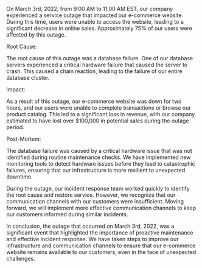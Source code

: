 On March 3rd, 2022, from 9:00 AM to 11:00 AM EST, our company experienced a service outage that impacted our e-commerce website. During this time, users were unable to access the website, leading to a significant decrease in online sales. Approximately 75% of our users were affected by this outage.

Root Cause:

The root cause of this outage was a database failure. One of our database servers experienced a critical hardware failure that caused the server to crash. This caused a chain reaction, leading to the failure of our entire database cluster.

Impact:

As a result of this outage, our e-commerce website was down for two hours, and our users were unable to complete transactions or browse our product catalog. This led to a significant loss in revenue, with our company estimated to have lost over $100,000 in potential sales during the outage period.

Post-Mortem:

The database failure was caused by a critical hardware issue that was not identified during routine maintenance checks. We have implemented new monitoring tools to detect hardware issues before they lead to catastrophic failures, ensuring that our infrastructure is more resilient to unexpected downtime.

During the outage, our incident response team worked quickly to identify the root cause and restore service. However, we recognize that our communication channels with our customers were insufficient. Moving forward, we will implement more effective communication channels to keep our customers informed during similar incidents.

In conclusion, the outage that occurred on March 3rd, 2022, was a significant event that highlighted the importance of proactive maintenance and effective incident response. We have taken steps to improve our infrastructure and communication channels to ensure that our e-commerce website remains available to our customers, even in the face of unexpected challenges.



